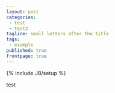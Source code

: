 ```yaml
---
layout: post
categories: 
 - test
 - test2
tagline: small letters after the title
tags: 
 - example
published: true
frontpage: true
---
```

{% include JB/setup %}

test
